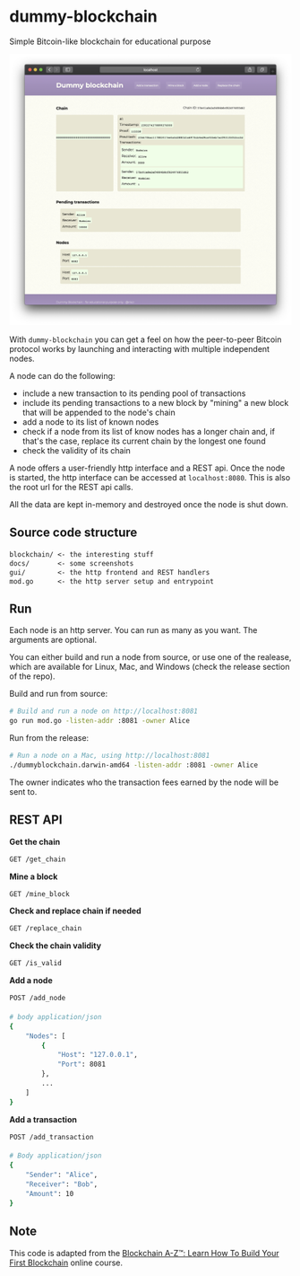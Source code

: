 # dummy-blockchain

Simple Bitcoin-like blockchain for educational purpose

<div align="center">
    <img src="docs/images/home.png"/>
</div> 

With `dummy-blockchain` you can get a feel on how the peer-to-peer Bitcoin protocol works by launching and interacting with multiple independent nodes.

A node can do the following:

- include a new transaction to its pending pool of transactions
- include its pending transactions to a new block by "mining" a new block that will be appended to the node's chain
- add a node to its list of known nodes
- check if a node from its list of know nodes has a longer chain and, if that's the case, replace its current chain by the longest one found
- check the validity of its chain

A node offers a user-friendly http interface and a REST api. Once the node is started, the http interface can be accessed at `localhost:8080`. This is also the root url for the REST api calls.

All the data are kept in-memory and destroyed once the node is shut down.

## Source code structure

```
blockchain/ <- the interesting stuff
docs/       <- some screenshots
gui/        <- the http frontend and REST handlers
mod.go      <- the http server setup and entrypoint
```

## Run

Each node is an http server. You can run as many as you want. The arguments are optional.

You can either build and run a node from source, or use one of the realease,
which are available for Linux, Mac, and Windows (check the release section of
the repo).

Build and run from source:

```bash
# Build and run a node on http://localhost:8081
go run mod.go -listen-addr :8081 -owner Alice
```

Run from the release:

```bash
# Run a node on a Mac, using http://localhost:8081
./dummyblockchain.darwin-amd64 -listen-addr :8081 -owner Alice
```

The owner indicates who the transaction fees earned by the node will be sent to.

## REST API

**Get the chain**

```bash
GET /get_chain
```

**Mine a block**

```bash
GET /mine_block
```

**Check and replace chain if needed**

```bash
GET /replace_chain
```

**Check the chain validity**

```bash
GET /is_valid
```

**Add a node**

```bash
POST /add_node

# body application/json 
{
    "Nodes": [
        {
            "Host": "127.0.0.1",
            "Port": 8081
        },
        ...
    ]
}
```

**Add a transaction**

```bash
POST /add_transaction

# Body application/json
{
    "Sender": "Alice",
    "Receiver": "Bob",
    "Amount": 10
}
```

## Note

This code is adapted from the [Blockchain A-Z™: Learn How To Build Your First Blockchain](https://www.udemy.com/course/build-your-blockchain-az/) online course.